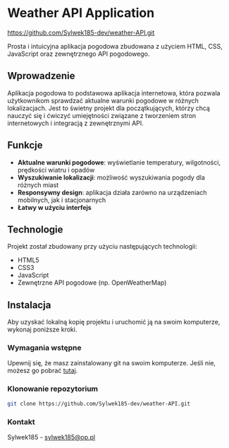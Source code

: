 # Weather API Application

https://github.com/Sylwek185-dev/weather-API.git

Prosta i intuicyjna aplikacja pogodowa zbudowana z użyciem HTML, CSS, JavaScript oraz zewnętrznego API pogodowego.

## Wprowadzenie

Aplikacja pogodowa to podstawowa aplikacja internetowa, która pozwala użytkownikom sprawdzać aktualne warunki pogodowe w różnych lokalizacjach. Jest to świetny projekt dla początkujących, którzy chcą nauczyć się i ćwiczyć umiejętności związane z tworzeniem stron internetowych i integracją z zewnętrznymi API.

## Funkcje

- **Aktualne warunki pogodowe**: wyświetlanie temperatury, wilgotności, prędkości wiatru i opadów
- **Wyszukiwanie lokalizacji**: możliwość wyszukiwania pogody dla różnych miast
- **Responsywny design**: aplikacja działa zarówno na urządzeniach mobilnych, jak i stacjonarnych
- **Łatwy w użyciu interfejs**

## Technologie

Projekt został zbudowany przy użyciu następujących technologii:

- HTML5
- CSS3
- JavaScript
- Zewnętrzne API pogodowe (np. OpenWeatherMap)

## Instalacja

Aby uzyskać lokalną kopię projektu i uruchomić ją na swoim komputerze, wykonaj poniższe kroki.

### Wymagania wstępne

Upewnij się, że masz zainstalowany git na swoim komputerze. Jeśli nie, możesz go pobrać [tutaj](https://git-scm.com/).

### Klonowanie repozytorium

```bash
git clone https://github.com/Sylwek185-dev/weather-API.git
```

### Kontakt
Sylwek185 - sylwek185@op.pl
